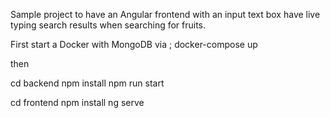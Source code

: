 Sample project to have an Angular frontend with an input text box have
live typing search results when searching for fruits.

First start a Docker with MongoDB via ; docker-compose up

then 

cd backend
npm install
npm run start

cd frontend
npm install
ng serve